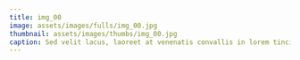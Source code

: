 ```yaml
--- 
title: img_00
image: assets/images/fulls/img_00.jpg 
thumbnail: assets/images/thumbs/img_00.jpg 
caption: Sed velit lacus, laoreet at venenatis convallis in lorem tincidunt. 
--- 
```

